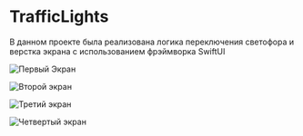 # TrafficLights 
В данном проекте была реализована логика переключения светофора и верстка экрана 
с использованием фрэймворка SwiftUI 

![Первый Экран](https://github.com/LiliyaAndreeva/TrafficLightsSwiftUI/blob/main/Simulator%20Screenshot%20-%20iPhone%2015%20Pro%20-%202024-01-21%20at%2020.28.38.png)

![Второй экран](https://github.com/LiliyaAndreeva/TrafficLightsSwiftUI/blob/main/Simulator%20Screenshot%20-%20iPhone%2015%20Pro%20-%202024-01-21%20at%2020.28.42.png)

![Третий экран](https://github.com/LiliyaAndreeva/TrafficLightsSwiftUI/blob/main/Simulator%20Screenshot%20-%20iPhone%2015%20Pro%20-%202024-01-21%20at%2020.28.44.png)

![Четвертый экран](https://github.com/LiliyaAndreeva/TrafficLightsSwiftUI/blob/main/Simulator%20Screenshot%20-%20iPhone%2015%20Pro%20-%202024-01-21%20at%2020.28.46.png)
